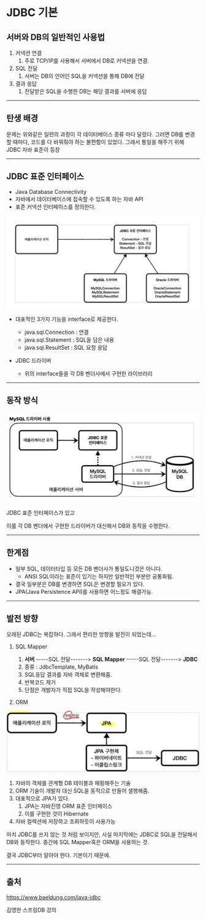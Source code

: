 # JDBC 기본

## 서버와 DB의 일반적인 사용법
1. 커넥션 연결
   1. 주로 TCP/IP를 사용해서 서버에서 DB로 커넥션을 연결.
2. SQL 전달
   1. 서버는 DB의 언어인 SQL을 커넥션을 통해 DB에 전달
3. 결과 응답
   1. 전달받은 SQL을 수행한 DB는 해당 결과를 서버에 응답

--------------------------------------------------------------------------------------------------------------------------------------------------------------------------------------------------------------------------------

## 탄생 배경 
문제는 위와같은 일련의 과정이 각 데이터베이스 종류 마다 달랐다.
그러면 DB를 변경할 때마다, 코드를 다 바꿔줘야 하는 불편함이 있었다.
그래서 통일을 해주기 위해 JDBC 자바 표준이 등장

--------------------------------------------------------------------------------------------------------------------------------------------------------------------------------------------------------------------------------

## JDBC 표준 인터페이스
- Java Database Connectivity
- 자바에서 데이터베이스에 접속할 수 있도록 하는 자바 API
- 표준 커넥션 인터페이스를 정의한다.

![jdbc](../../../images/DB/jdbc.png)

- 대표적인 3가지 기능을 interface로 제공한다.
  - java.sql.Connection : 연결
  - java.sql.Statement  : SQL을 담은 내용
  - java.sql.ResultSet  : SQL 요청 응답

- JDBC 드라이버
  - 위의 interface들을 각 DB 벤더사에서 구현한 라이브러리

--------------------------------------------------------------------------------------------------------------------------------------------------------------------------------------------------------------------------------

## 동작 방식
![jdbcdriver](../../../images/DB/jdbcdriver.png)

JDBC 표준 인터페이스가 있고 

이를 각 DB 벤더에서 구현한 드라이버가 대신해서 DB와 동작을 수행한다.

--------------------------------------------------------------------------------------------------------------------------------------------------------------------------------------------------------------------------------

## 한계점
- 일부 SQL, 데이터타입 등 모든 DB 벤더사가 통일도니것은 아니다. 
  - ANSI SQL이라는 표준이 있기는 하지만 일반적인 부분만 공통화됨.
- 결국 일부분은 DB를 변경하면 SQL은 변경할 필요가 있다.
- JPA(Java Persistence API)를 사용하면 어느정도 해결가능.

--------------------------------------------------------------------------------------------------------------------------------------------------------------------------------------------------------------------------------

## 발전 방향
오래된 JDBC는 복잡하다. 그래서 편리한 방향을 발전이 되었는데...

1. SQL Mapper
   1. **서버** -----SQL 전달-------> **SQL Mapper** -----SQL 전달-------> **JDBC**
   2. 종류 : JdbcTemplate, MyBatis
   3. SQL응답 결과를 자바 객체로 변환해줌.
   4. 반복코드 제거
   5. 단점은 개발자가 직접 SQL을 작성해야한다.

2. ORM

![orm](../../../images/DB/orm.png)

   1. 자바의 객체를 관계형 DB 테이블과 매핑해주는 기술
   2. ORM 기술이 개발자 대신 SQL을 동적으로 만들어 샐행해줌.
   3. 대표적으로 JPA가 있다.
      1. JPA는 자바진영 ORM 표준 인터페이스
      2. 이를 구현한 것이 Hibernate
   4. 자바 컬렉션에 저장하고 조회하듯이 사용가능

마치 JDBC를 쓰지 않는 것 처럼 보이지만, 사실 마지막에는 JDBC로 SQL을 전달해서 DB와 동작한다.
중간에 SQL Mapper혹은 ORM을 사용하는 것. 

결국 JDBC부터 알아야 한다. 기본이기 때문에.

--------------------------------------------------------------------------------------------------------------------------------------------------------------------------------------------------------------------------------

## 출처

https://www.baeldung.com/java-jdbc

김영한 스프링DB 강의